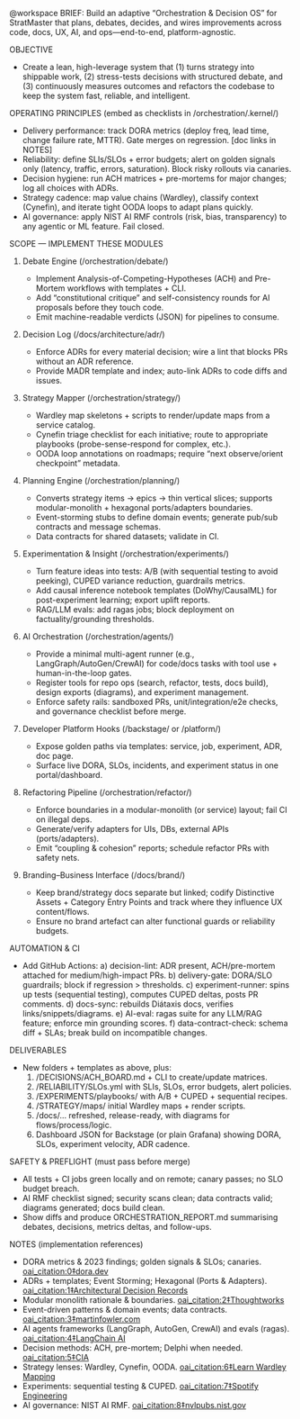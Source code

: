 @workspace
BRIEF: Build an adaptive “Orchestration & Decision OS” for StratMaster that plans, debates, decides, and wires improvements across code, docs, UX, AI, and ops—end-to-end, platform-agnostic.

OBJECTIVE
- Create a lean, high-leverage system that (1) turns strategy into shippable work, (2) stress-tests decisions with structured debate, and (3) continuously measures outcomes and refactors the codebase to keep the system fast, reliable, and intelligent.

OPERATING PRINCIPLES (embed as checklists in /orchestration/.kernel/)
- Delivery performance: track DORA metrics (deploy freq, lead time, change failure rate, MTTR). Gate merges on regression. [doc links in NOTES]
- Reliability: define SLIs/SLOs + error budgets; alert on golden signals only (latency, traffic, errors, saturation). Block risky rollouts via canaries. 
- Decision hygiene: run ACH matrices + pre-mortems for major changes; log all choices with ADRs.
- Strategy cadence: map value chains (Wardley), classify context (Cynefin), and iterate tight OODA loops to adapt plans quickly.
- AI governance: apply NIST AI RMF controls (risk, bias, transparency) to any agentic or ML feature. Fail closed.

SCOPE — IMPLEMENT THESE MODULES
1) Debate Engine (/orchestration/debate/)
   - Implement Analysis-of-Competing-Hypotheses (ACH) and Pre-Mortem workflows with templates + CLI.
   - Add “constitutional critique” and self-consistency rounds for AI proposals before they touch code.
   - Emit machine-readable verdicts (JSON) for pipelines to consume.

2) Decision Log (/docs/architecture/adr/)
   - Enforce ADRs for every material decision; wire a lint that blocks PRs without an ADR reference.
   - Provide MADR template and index; auto-link ADRs to code diffs and issues.

3) Strategy Mapper (/orchestration/strategy/)
   - Wardley map skeletons + scripts to render/update maps from a service catalog.
   - Cynefin triage checklist for each initiative; route to appropriate playbooks (probe-sense-respond for complex, etc.).
   - OODA loop annotations on roadmaps; require “next observe/orient checkpoint” metadata.

4) Planning Engine (/orchestration/planning/)
   - Converts strategy items → epics → thin vertical slices; supports modular-monolith + hexagonal ports/adapters boundaries.
   - Event-storming stubs to define domain events; generate pub/sub contracts and message schemas.
   - Data contracts for shared datasets; validate in CI.

5) Experimentation & Insight (/orchestration/experiments/)
   - Turn feature ideas into tests: A/B (with sequential testing to avoid peeking), CUPED variance reduction, guardrails metrics.
   - Add causal inference notebook templates (DoWhy/CausalML) for post-experiment learning; export uplift reports.
   - RAG/LLM evals: add ragas jobs; block deployment on factuality/grounding thresholds.

6) AI Orchestration (/orchestration/agents/)
   - Provide a minimal multi-agent runner (e.g., LangGraph/AutoGen/CrewAI) for code/​docs tasks with tool use + human-in-the-loop gates.
   - Register tools for repo ops (search, refactor, tests, docs build), design exports (diagrams), and experiment management.
   - Enforce safety rails: sandboxed PRs, unit/integration/e2e checks, and governance checklist before merge.

7) Developer Platform Hooks (/backstage/ or /platform/)
   - Expose golden paths via templates: service, job, experiment, ADR, doc page.
   - Surface live DORA, SLOs, incidents, and experiment status in one portal/dashboard.

8) Refactoring Pipeline (/orchestration/refactor/)
   - Enforce boundaries in a modular-monolith (or service) layout; fail CI on illegal deps.
   - Generate/verify adapters for UIs, DBs, external APIs (ports/adapters).
   - Emit “coupling & cohesion” reports; schedule refactor PRs with safety nets.

9) Branding–Business Interface (/docs/brand/)
   - Keep brand/strategy docs separate but linked; codify Distinctive Assets + Category Entry Points and track where they influence UX content/flows.
   - Ensure no brand artefact can alter functional guards or reliability budgets.

AUTOMATION & CI
- Add GitHub Actions:
  a) decision-lint: ADR present, ACH/pre-mortem attached for medium/high-impact PRs.
  b) delivery-gate: DORA/SLO guardrails; block if regression > thresholds.
  c) experiment-runner: spins up tests (sequential testing), computes CUPED deltas, posts PR comments.
  d) docs-sync: rebuilds Diátaxis docs, verifies links/snippets/diagrams.
  e) AI-eval: ragas suite for any LLM/RAG feature; enforce min grounding scores.
  f) data-contract-check: schema diff + SLAs; break build on incompatible changes.

DELIVERABLES
- New folders + templates as above, plus:
  1) /DECISIONS/ACH_BOARD.md + CLI to create/update matrices.
  2) /RELIABILITY/SLOs.yml with SLIs, SLOs, error budgets, alert policies.
  3) /EXPERIMENTS/playbooks/ with A/B + CUPED + sequential recipes.
  4) /STRATEGY/maps/ initial Wardley maps + render scripts.
  5) /docs/… refreshed, release-ready, with diagrams for flows/process/logic.
  6) Dashboard JSON for Backstage (or plain Grafana) showing DORA, SLOs, experiment velocity, ADR cadence.

SAFETY & PREFLIGHT (must pass before merge)
- All tests + CI jobs green locally and on remote; canary passes; no SLO budget breach.
- AI RMF checklist signed; security scans clean; data contracts valid; diagrams generated; docs build clean.
- Show diffs and produce ORCHESTRATION_REPORT.md summarising debates, decisions, metrics deltas, and follow-ups.

NOTES (implementation references)
- DORA metrics & 2023 findings; golden signals & SLOs; canaries.  [oai_citation:0‡dora.dev](https://dora.dev/research/2023/dora-report/?utm_source=chatgpt.com)
- ADRs + templates; Event Storming; Hexagonal (Ports & Adapters).  [oai_citation:1‡Architectural Decision Records](https://adr.github.io/?utm_source=chatgpt.com)
- Modular monolith rationale & boundaries.  [oai_citation:2‡Thoughtworks](https://www.thoughtworks.com/en-us/insights/blog/microservices/modular-monolith-better-way-build-software?utm_source=chatgpt.com)
- Event-driven patterns & domain events; data contracts.  [oai_citation:3‡martinfowler.com](https://martinfowler.com/articles/201701-event-driven.html?utm_source=chatgpt.com)
- AI agents frameworks (LangGraph, AutoGen, CrewAI) and evals (ragas).  [oai_citation:4‡LangChain AI](https://langchain-ai.github.io/langgraph/?utm_source=chatgpt.com)
- Decision methods: ACH, pre-mortem; Delphi when needed.  [oai_citation:5‡CIA](https://www.cia.gov/resources/csi/static/Tradecraft-Primer-apr09.pdf?utm_source=chatgpt.com)
- Strategy lenses: Wardley, Cynefin, OODA.  [oai_citation:6‡Learn Wardley Mapping](https://learnwardleymapping.com/introduction/?utm_source=chatgpt.com)
- Experiments: sequential testing & CUPED.  [oai_citation:7‡Spotify Engineering](https://engineering.atspotify.com/2023/07/bringing-sequential-testing-to-experiments-with-longitudinal-data-part-1-the-peeking-problem-2-0?utm_source=chatgpt.com)
- AI governance: NIST AI RMF.  [oai_citation:8‡nvlpubs.nist.gov](https://nvlpubs.nist.gov/nistpubs/ai/nist.ai.100-1.pdf?utm_source=chatgpt.com)
